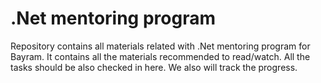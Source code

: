 # .Net mentoring program

Repository contains all materials related with .Net mentoring program for Bayram. It contains all the materials recommended to read/watch. All the tasks should be also checked in here. We also will track the progress.
